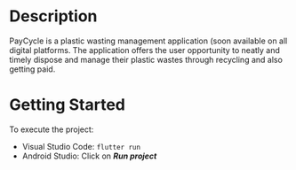 # Description

PayCycle is a plastic wasting management application (soon available on all digital platforms. The application offers the user opportunity to neatly  and timely dispose and manage their plastic wastes through recycling and also getting paid.

# Getting Started

To execute the project:
- Visual Studio Code: <code>flutter run</code>
- Android Studio: Click on _**Run project**_
